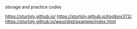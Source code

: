 storage and practice codes


https://sturloly.github.io/
https://sturloly.github.io/toolbox372/
https://sturloly.github.io/weui/dist/example/index.html
